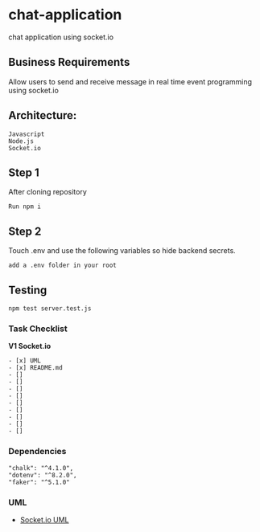 # chat-application
chat application using socket.io
 
## Business Requirements
Allow users to send and receive message in real time event programming using socket.io

## Architecture:

```
Javascript
Node.js
Socket.io

```

## Step 1
After cloning repository
```
Run npm i
```
## Step 2
Touch .env and use the following variables so hide backend secrets.
```
add a .env folder in your root 

```
## Testing
``` 
npm test server.test.js
```
### Task Checklist

**V1 Socket.io**
```
- [x] UML
- [x] README.md
- [] 
- [] 
- [] 
- [] 
- [] 
- [] 
- [] 
- [] 
- [] 
```
### Dependencies
```
"chalk": "^4.1.0",
"dotenv": "^8.2.0",
"faker": "^5.1.0"
```
### UML
- [Socket.io UML](./assets/uml.md)
